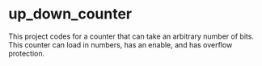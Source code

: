 # up_down_counter
This project codes for a counter that can take an arbitrary number of bits. This counter can load in numbers, has an enable, and has overflow protection. 
